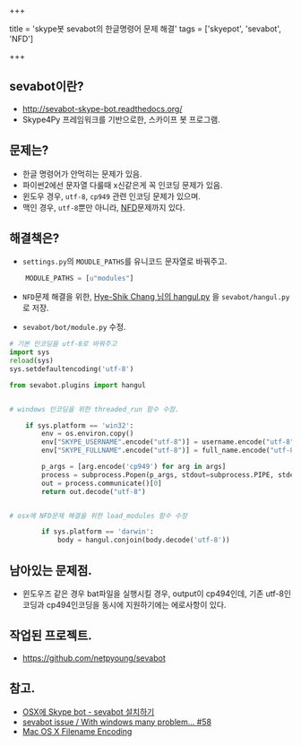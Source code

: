 +++

title = 'skype봇 sevabot의 한글명령어 문제 해결'
tags = ['skyepot', 'sevabot', 'NFD']

+++


## sevabot이란?

- <http://sevabot-skype-bot.readthedocs.org/>
- Skype4Py 프레임워크를 기반으로한, 스카이프 봇 프로그램.


## 문제는?

- 한글 명령어가 안먹히는 문제가 있음.
- 파이썬2에선 문자열 다룰때 x신같은게 꼭 인코딩 문제가 있음.
- 윈도우 경우, `utf-8`, `cp949` 관련 인코딩 문제가 있으며.
- 맥인 경우, `utf-8`뿐만 아니라, [NFD](http://en.wikipedia.org/wiki/Unicode_equivalence)문제까지 있다.

## 해결책은?

- `settings.py`의 `MOUDLE_PATHS`를 유니코드 문자열로 바꿔주고.

``` python
    MODULE_PATHS = [u"modules"]
```

- `NFD`문제 해결을 위한, [Hye-Shik Chang 님의 hangul.py](https://raw.github.com/sublee/hangulize/master/hangulize/hangul.py) 을 `sevabot/hangul.py`로 저장.

- `sevabot/bot/module.py` 수정.

``` python
# 기본 인코딩을 utf-8로 바꿔주고
import sys
reload(sys)
sys.setdefaultencoding('utf-8')

from sevabot.plugins import hangul


# windows 인코딩을 위한 threaded_run 함수 수정.

    if sys.platform == 'win32':
        env = os.environ.copy()
        env["SKYPE_USERNAME".encode("utf-8")] = username.encode("utf-8")
        env["SKYPE_FULLNAME".encode("utf-8")] = full_name.encode("utf-8")

        p_args = [arg.encode('cp949') for arg in args]
        process = subprocess.Popen(p_args, stdout=subprocess.PIPE, stderr=subprocess.STDOUT, shell=True, env=env)
        out = process.communicate()[0]
        return out.decode("utf-8")


# osx에 NFD문제 해결을 위한 load_modules 함수 수정

        if sys.platform == 'darwin':
            body = hangul.conjoin(body.decode('utf-8'))

```

## 남아있는 문제점.

- 윈도우즈 같은 경우 bat파일을 실행시킬 경우, output이 cp494인데, 기존 utf-8인코딩과 cp494인코딩을 동시에 지원하기에는 에로사항이 있다.

## 작업된 프로젝트.

- <https://github.com/netpyoung/sevabot>

## 참고.

- [OSX에 Skype bot - sevabot 설치하기](http://blog.naver.com/amurorei82/10188770513)
- [sevabot issue / With windows many problem... #58](https://github.com/opensourcehacker/sevabot/issues/58)
- [Mac OS X Filename Encoding](https://github.com/drypot/writings/blob/master/categories/mac/mac-os-x-filename-encoding.md)
